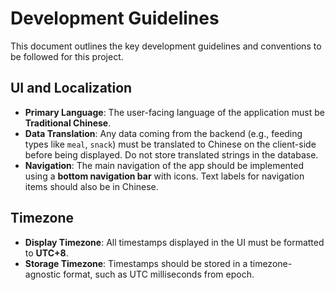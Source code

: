 # Development Guidelines

This document outlines the key development guidelines and conventions to be followed for this project.

## UI and Localization

*   **Primary Language**: The user-facing language of the application must be **Traditional Chinese**.
*   **Data Translation**: Any data coming from the backend (e.g., feeding types like `meal`, `snack`) must be translated to Chinese on the client-side before being displayed. Do not store translated strings in the database.
*   **Navigation**: The main navigation of the app should be implemented using a **bottom navigation bar** with icons. Text labels for navigation items should also be in Chinese.

## Timezone

*   **Display Timezone**: All timestamps displayed in the UI must be formatted to **UTC+8**.
*   **Storage Timezone**: Timestamps should be stored in a timezone-agnostic format, such as UTC milliseconds from epoch.
